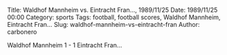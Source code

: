 Title: Waldhof Mannheim vs. Eintracht Fran…, 1989/11/25
Date: 1989/11/25 00:00
Category: sports
Tags: football, football scores, Waldhof Mannheim, Eintracht Fran…
Slug: waldhof-mannheim-vs-eintracht-fran
Author: carbonero


Waldhof Mannheim 1 - 1 Eintracht Fran…
